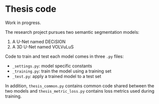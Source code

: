 # Thesis code

Work in progress.

The research project pursues two semantic segmentation models:

1. A U-Net named DECiSION
2. A 3D U-Net named VOLVuLuS

Code to train and test each model comes in three `.py` files:

- `_settings.py`: model specific constants
- `_training.py`: train the model using a training set
- `_test.py`: apply a trained model to a test set

In addition, `thesis_common.py` contains common code shared between the two models and `thesis_metric_loss.py` contains loss metrics used during training.
